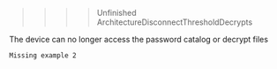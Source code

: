 
>>>> Unfinished ArchitectureDisconnectThresholdDecrypts



The device can no longer access the password catalog or decrypt files


~~~~
Missing example 2
~~~~


